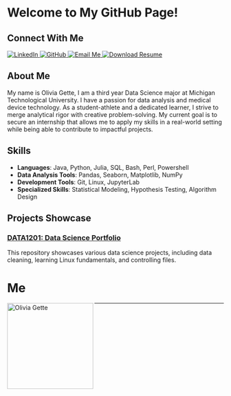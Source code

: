 # Welcome to My GitHub Page!

## Connect With Me
<div align="left">
  <a href="https://www.linkedin.com/in/olivia-gette-2702062a7/">
    <img src="https://img.shields.io/badge/LinkedIn-Connect-blue?style=for-the-badge&logo=linkedin" alt="LinkedIn">
  </a>
  <a href="https://github.com/omgette">
    <img src="https://img.shields.io/badge/GitHub-Visit-lightgrey?style=for-the-badge&logo=github" alt="GitHub">
  </a>
  <a href="https://mail.google.com/mail/?view=cm&to=olivia.gette@gmail.com">
    <img src="https://img.shields.io/badge/Email-Me-red?style=for-the-badge&logo=gmail" alt="Email Me">
  </a>
  <a href="Gette_Olivia_Resume.pdf">
    <img src="https://img.shields.io/badge/Resume-Download-green?style=for-the-badge" alt="Download Resume">
  </a>
</div>

## About Me

My name is Olivia Gette, I am a third year Data Science major at Michigan Technological University. I have a passion for data analysis and medical device technology. As a student-athlete and a dedicated learner, I strive to merge analytical rigor with creative problem-solving. My current goal is to secure an internship that allows me to apply my skills in a real-world setting while being able to contribute to impactful projects.

## Skills

- **Languages**: Java, Python, Julia, SQL, Bash, Perl, Powershell
- **Data Analysis Tools**: Pandas, Seaborn, Matplotlib, NumPy  
- **Development Tools**: Git, Linux, JupyterLab
- **Specialized Skills**: Statistical Modeling, Hypothesis Testing, Algorithm Design

## Projects Showcase

### [DATA1201: Data Science Portfolio](https://github.com/omgette/data1201)
This repository showcases various data science projects, including data cleaning, learning Linux fundamentals, and controlling files.

# Me

<div style="text-align: left;">
    <img src="https://github.com/omgette/omgette.github.io/blob/main/IMG_0563.jpg" alt="Olivia Gette" width="200" align="left">
</div>

---
